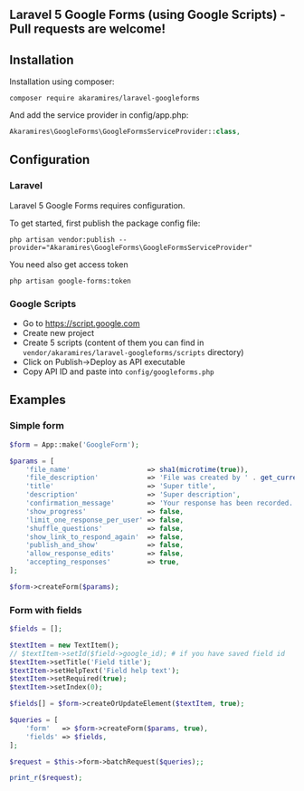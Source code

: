## Laravel 5 Google Forms (using Google Scripts) - Pull requests are welcome!

Installation
------------

Installation using composer:

```
composer require akaramires/laravel-googleforms
```

And add the service provider in config/app.php:

```php
Akaramires\GoogleForms\GoogleFormsServiceProvider::class,
```

Configuration
-------------

### Laravel

Laravel 5 Google Forms requires configuration.

To get started, first publish the package config file:

```
php artisan vendor:publish --provider="Akaramires\GoogleForms\GoogleFormsServiceProvider"
```

You need also get access token

```
php artisan google-forms:token
```

### Google Scripts

* Go to https://script.google.com
* Create new project
* Create 5 scripts (content of them you can find in `vendor/akaramires/laravel-googleforms/scripts` directory)
* Click on Publish->Deploy as API executable
* Copy API ID and paste into `config/googleforms.php` 

Examples
--------

### Simple form

```php
$form = App::make('GoogleForm');

$params = [
    'file_name'                   => sha1(microtime(true)),
    'file_description'            => 'File was created by ' . get_current_user() . ' (' . app()->environment() . ')',
    'title'                       => 'Super title',
    'description'                 => 'Super description',
    'confirmation_message'        => 'Your response has been recorded.',
    'show_progress'               => false,
    'limit_one_response_per_user' => false,
    'shuffle_questions'           => false,
    'show_link_to_respond_again'  => false,
    'publish_and_show'            => false,
    'allow_response_edits'        => false,
    'accepting_responses'         => true,
];

$form->createForm($params);
```

### Form with fields

```php
$fields = [];

$textItem = new TextItem();
// $textItem->setId($field->google_id); # if you have saved field id
$textItem->setTitle('Field title');
$textItem->setHelpText('Field help text');
$textItem->setRequired(true);
$textItem->setIndex(0);

$fields[] = $form->createOrUpdateElement($textItem, true);

$queries = [
    'form'   => $form->createForm($params, true),
    'fields' => $fields,
];

$request = $this->form->batchRequest($queries);;

print_r($request);
```
